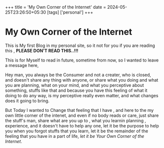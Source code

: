 +++
title = 'My Own Corner of the Internet'
date = 2024-05-25T23:26:50+05:30
[tags]
['personal']
+++

# My Own Corner of the Internet
    
This is My first Blog in my personal site, so it not for you if you are reading this , **PLEASE DON'T READ THIS..!!!**

This is for Myself to read in future, sometime from now, so I wanted to leave a message here, 

Hey man, you always be the Consumer and not a creater, who is closed, and doesn't share any thing with anyone, or share what you doing and what you are planning, what on your mind, and what you perceptive about something, stuffs like that and because you have this feeling of what it doing to do any way, is my perceptive really even matter, and what changes does it going to bring.

But Today I wanted to Change that feeling that I have , and here to the my own little corner of the intenet, and even if no body reads or care, just share the stuff's man, share what are you up to , what you learnin planning , experience, and it doesn't have to help any one, let it be the purpose to help you when you forgot stuffs that you learn, let it be the remainder of the feeling that you have in a part of life, *let it be Your Own Corner of the Internet*.